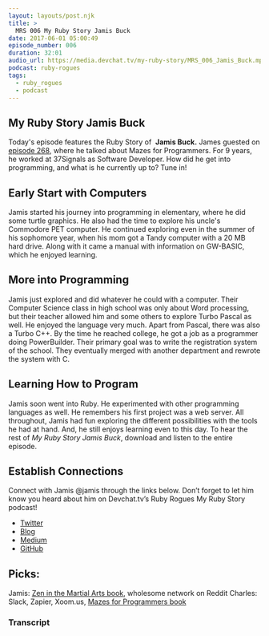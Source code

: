 ```yaml
---
layout: layouts/post.njk
title: >
  MRS 006 My Ruby Story Jamis Buck
date: 2017-06-01 05:00:49
episode_number: 006
duration: 32:01
audio_url: https://media.devchat.tv/my-ruby-story/MRS_006_Jamis_Buck.mp3
podcast: ruby-rogues
tags:
  - ruby_rogues
  - podcast
---
```


## My&nbsp;Ruby Story&nbsp;Jamis Buck

Today's episode features the Ruby&nbsp;Story of&nbsp; **Jamis Buck.** James guested on [episode 268](https://devchat.tv/ruby-rogues/268-rr-mazes-for-programmers-with-jamis-buck), where he talked about Mazes for Programmers.&nbsp;For 9 years, he worked at 37Signals as Software Developer. How did he get into programming, and what is he currently up to? Tune in!

## Early Start with Computers

Jamis started his journey into programming in elementary, where he did some turtle graphics. He also had the time to explore his uncle's Commodore PET computer. He continued exploring even in&nbsp;the summer of his sophomore year, when his mom got a Tandy computer with a 20 MB hard drive. Along with it came a manual with information on GW-BASIC, which he enjoyed learning.

## More into Programming

Jamis just explored and did whatever he could with a computer. Their Computer Science class in high school was only about Word processing, but their teacher allowed him and some others to explore Turbo Pascal as well. He enjoyed the language very much. Apart from Pascal, there was also a Turbo C++. By the time he reached college, he got a job as a programmer doing PowerBuilder. Their primary goal was to write the registration system of the school. They eventually merged with another department and rewrote the system with C.

## Learning How to Program

Jamis soon went into Ruby. He experimented with other programming languages as well. He remembers his first project was a web server. All throughout, Jamis had fun exploring the different possibilities with the tools he had at hand. And, he still enjoys learning even to this day. To hear the rest of _My Ruby Story Jamis Buck_, download and listen&nbsp;to the entire episode.

## Establish Connections

Connect with Jamis @jamis through the links below. Don’t forget to let him know you heard about him on Devchat.tv’s Ruby Rogues My Ruby Story podcast!

- [Twitter](https://twitter.com/jamis)
- [Blog](https://weblog.jamisbuck.org/)
- [Medium](https://medium.com/@jamis)
- [GitHub](https://github.com/jamis)

## Picks:

Jamis: [Zen in the Martial Arts book](https://www.amazon.com/Zen-Martial-Arts-Joe-Hyams/dp/0553275593), wholesome network on Reddit Charles: Slack, Zapier, Xoom.us, [Mazes for Programmers book](https://www.amazon.com/Mazes-Programmers-Twisty-Little-Passages/dp/1680500554)

### Transcript
